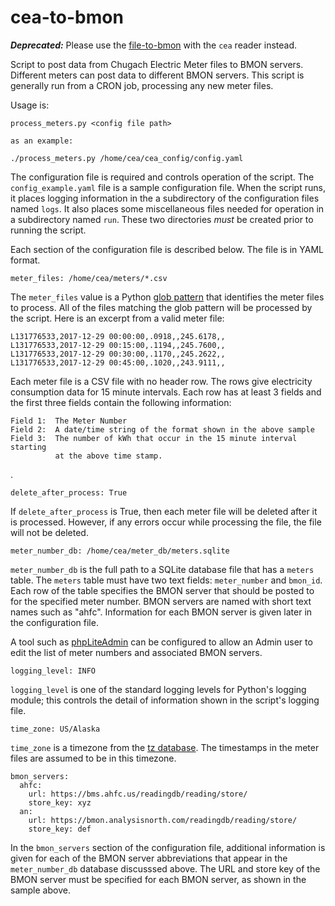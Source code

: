 # cea-to-bmon

***Deprecated:*** Please use the [file-to-bmon](https://github.com/alanmitchell/file-to-bmon) with the `cea` reader instead.

Script to post data from Chugach Electric Meter files to BMON servers.
Different meters can post data to different BMON servers.  This script
is generally run from a CRON job, processing any new meter files.

Usage is:

    process_meters.py <config file path>

    as an example:

    ./process_meters.py /home/cea/cea_config/config.yaml

The configuration file is required and controls operation of the script.
The `config_example.yaml` file is a sample configuration file.  When the script
runs, it places logging information in the a subdirectory of the configuration
files named `logs`.  It also places some miscellaneous files needed for operation
in a subdirectory named `run`.  These two directories *must* be created prior to
running the script.

Each section of the configuration file is described below.  The file is in YAML format.

    meter_files: /home/cea/meters/*.csv

The `meter_files` value is a Python
[glob pattern](https://docs.python.org/2/library/glob.html) that identifies the meter files to process.  All of the files matching the glob pattern will be
processed by the script.  Here is an excerpt from a valid meter file:

    L131776533,2017-12-29 00:00:00,.0918,,245.6178,,
    L131776533,2017-12-29 00:15:00,.1194,,245.7600,,
    L131776533,2017-12-29 00:30:00,.1170,,245.2622,,
    L131776533,2017-12-29 00:45:00,.1020,,243.9111,,

Each meter file is a CSV file with no header row.  The rows give electricity
consumption data for 15 minute intervals.  Each row has at least 3 fields and
the first three fields contain the following information:

    Field 1:  The Meter Number
    Field 2:  A date/time string of the format shown in the above sample
    Field 3:  The number of kWh that occur in the 15 minute interval starting
              at the above time stamp.
.

    delete_after_process: True

If `delete_after_process` is True, then each meter file will be deleted after it
is processed.  However, if any errors occur while processing the file, the file
will not be deleted.

    meter_number_db: /home/cea/meter_db/meters.sqlite

`meter_number_db` is the full path to a SQLite database file that has a
`meters` table.  The `meters` table must have two text fields: `meter_number` and
`bmon_id`.  Each row of the table specifies the BMON server that should be posted
to for the specified meter number.  BMON servers are named with short text names
such as "ahfc".  Information for each BMON server is given later in the
configuration file.

A tool such as [phpLiteAdmin](https://www.phpliteadmin.org/) can be configured to
allow an Admin user to edit the list of meter numbers and associated BMON servers.

    logging_level: INFO

`logging_level` is one of the standard logging levels for Python's logging
module; this controls the detail of information shown in the script's logging
file.

    time_zone: US/Alaska

`time_zone` is a timezone from the [tz database](https://en.wikipedia.org/wiki/Tz_database).  The timestamps in the meter files are assumed
to be in this timezone.

    bmon_servers:
      ahfc:
        url: https://bms.ahfc.us/readingdb/reading/store/
        store_key: xyz
      an:
        url: https://bmon.analysisnorth.com/readingdb/reading/store/
        store_key: def

In the `bmon_servers` section of the configuration file, additional information
is given for each of the BMON server abbreviations that appear in the
`meter_number_db` database discusssed above.  The URL and store key of the
BMON server must be specified for each BMON server, as shown in the sample above.
